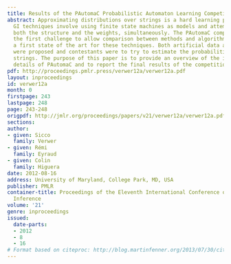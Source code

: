 ```yaml
---
title: Results of the PAutomaC Probabilistic Automaton Learning Competition
abstract: Approximating distributions over strings is a hard learning problem. Typical
  GI techniques involve using finite state machines as models and attempting to learn
  both the structure and the weights, simultaneously. The PAutomaC competition is
  the first challenge to allow comparison between methods and algorithms and builds
  a first state of the art for these techniques. Both artificial data and real data
  were proposed and contestants were to try to estimate the probabilities of test
  strings. The purpose of this paper is to provide an overview of the implementation
  details of PAutomaC and to report the final results of the competition.
pdf: http://proceedings.pmlr.press/verwer12a/verwer12a.pdf
layout: inproceedings
id: verwer12a
month: 0
firstpage: 243
lastpage: 248
page: 243-248
origpdf: http://jmlr.org/proceedings/papers/v21/verwer12a/verwer12a.pdf
sections: 
author:
- given: Sicco
  family: Verwer
- given: Rémi
  family: Eyraud
- given: Colin
  family: Higuera
date: 2012-08-16
address: University of Maryland, College Park, MD, USA
publisher: PMLR
container-title: Proceedings of the Eleventh International Conference on Grammatical
  Inference
volume: '21'
genre: inproceedings
issued:
  date-parts:
  - 2012
  - 8
  - 16
# Format based on citeproc: http://blog.martinfenner.org/2013/07/30/citeproc-yaml-for-bibliographies/
---
```

